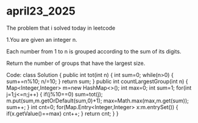 # april23_2025
The problem that i solved today in leetcode

1.You are given an integer n.

Each number from 1 to n is grouped according to the sum of its digits.

Return the number of groups that have the largest size.

Code:
class Solution {
    public int tot(int n)
    {
        int sum=0;
        while(n>0)
        {
            sum+=n%10;
            n/=10;
        }
        return sum;
    }
    public int countLargestGroup(int n) {
        Map<Integer,Integer> m=new HashMap<>();
        int max=0;
        int sum=1;
        for(int j=1;j<=n;j++)
        {
            if(j%10==0)
                sum=tot(j);
            m.put(sum,m.getOrDefault(sum,0)+1);
            max=Math.max(max,m.get(sum));
            sum++;
        }
        int cnt=0;
        for(Map.Entry<Integer,Integer> x:m.entrySet())
        {
            if(x.getValue()==max)
                cnt++;
        }
        return cnt;
    }
}
